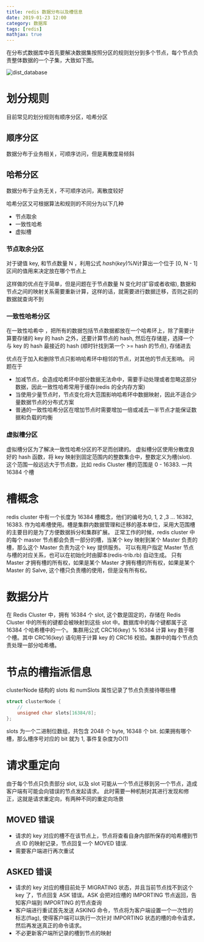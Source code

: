 ```yaml
---
title: redis 数据分布以及槽信息
date: 2019-01-23 12:00
category: 数据库
tags: [redis]
mathjax: true
---
```


在分布式数据库中首先要解决数据集按照分区的规则划分到多个节点，每个节点负责整体数据的一个子集，大致如下图。

![dist_database](/image/dist_database.webp)

# 划分规则

目前常见的划分规则有顺序分区，哈希分区

## 顺序分区

数据分布于业务相关，可顺序访问，但是离散度易倾斜

## 哈希分区

数据分布于业务无关，不可顺序访问，离散度较好

哈希分区又可根据算法和规则的不同分为以下几种

- 节点取余
- 一致性哈希
- 虚拟槽

### 节点取余分区

对于键值 key, 和节点数量 N ，利用公式 $hash(key) \% N$计算出一个位于 [0, N - 1] 区间的值用来决定放在哪个节点上

这样做的优点在于简单，但是问题在于节点数量 N 变化时(扩容或者收缩), 数据和节点之间的映射关系需要重新计算，这样的话，就需要进行数据迁移，否则之前的数据就查询不到

### 一致性哈希分区

在一致性哈希中 ，把所有的数据包括节点数据都放在一个哈希环上，除了需要计算要存储的 key 的 hash 之外，还要计算节点的 hash, 然后在存储是，选择一个与 key 的 hash 最接近的 hash (顺时针找到第一个 >= hash 的节点), 存储进去

优点在于加入和删除节点只影响哈希环中相邻的节点，对其他的节点无影响。
问题在于

- 加减节点，会造成哈希环中部分数据无法命中，需要手动处理或者忽略这部分数据，因此一致性哈希常用于缓存(redis 的全内存方案)
- 当使用少量节点时，节点变化将大范围影响哈希环中数据映射，因此不适合少量数据节点的分布式方案
- 普通的一致性哈希分区在增加节点时需要增加一倍或减去一半节点才能保证数据和负载的均衡

### 虚拟槽分区

虚拟槽分区为了解决一致性哈希分区的不足而创建的。
虚拟槽分区使用分散度良好的 hash 函数，将 key 映射到固定范围内的整数集合中，整数定义为槽(slot).
这个范围一般远远大于节点数，比如 redis Cluster 槽的范围是 0 - 16383. 一共 16384 个槽

# 槽概念

redis cluster 中有一个长度为 16384 槽概念，他们的编号为0, 1, 2 ,3 ... 16382, 16383. 作为哈希槽使用。槽是集群内数据管理和迁移的基本单位，采用大范围槽的主要目的是为了方便数据拆分和集群扩展。
正常工作的时候，redis cluster 中的每个 master 节点都会负责一部分的槽，当某个 key 映射到某个 Master 负责的槽，那么这个 Master 负责为这个 key 提供服务。
可以有用户指定 Master 节点与槽的对应关系，也可以在初始化时由脚本(redis-trib.rb) 自动生成。
只有 Master 才拥有槽的所有权，如果是某个 Master 才拥有槽的所有权，如果是某个 Master 的 Salve, 这个槽只负责槽的使用，但是没有所有权。

# 数据分片

在 Redis Cluster 中，拥有 16384 个 slot, 这个数是固定的，存储在 Redis Cluster 中的所有的键都会被映射到这些 slot 中。数据库中的每个键都属于这 16384 个哈希槽中的一个。
集群用公式 CRC16(key) % 16384 计算 key 数于哪个槽。其中 CRC16(key) 语句用于计算 key 的 CRC16 校验。集群中的每个节点负责处理一部分哈希槽。

# 节点的槽指派信息

clusterNode 结构的 slots 和 numSlots 属性记录了节点负责接待哪些槽

```cpp
struct clusterNode {
    //
    unsigned char slots[16384/8];
};
```

slots 为一个二进制位数组，共包含 2048 个 byte, 16348 个 bit. 如果拥有哪个槽，那么槽序号对应的 bit 就为 1, 事件复杂度为O(1)

# 请求重定向

由于每个节点只负责部分 slot, 以及 slot 可能从一个节点迁移到另一个节点，造成客户端有可能会向错误的节点发起请求。
此时需要一种机制对其进行发现和修正，这就是请求重定向，有两种不同的重定向场景

## MOVED 错误

- 请求的 key 对应的槽不在该节点上，节点将查看自身内部所保存的哈希槽到节点 ID 的映射记录，节点回复一个 MOVED 错误.
- 需要客户端进行再次重试

## ASKED 错误

- 请求的 key 对应的槽目前处于 MIGRATING 状态，并且当前节点找不到这个 key 了，节点回复 ASK 错误。ASK 会把对应槽的 IMPORTING 节点返回，告知客户端到 IMPORTING 的节点查询
- 客户端进行重试首先发送 ASKING 命令，节点将为客户端设置一个一次性的标志(flag), 使得客户端可以执行一次针对 IMPORTING 状态的槽的命令请求，然后再发送真正的命令请求。
- 不必更新客户端所记录的槽到节点的映射
